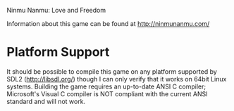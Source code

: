 Ninmu Nanmu: Love and Freedom

Information about this game can be found at http://ninmunanmu.com/

Platform Support
================

It should be possible to compile this game on any platform supported by SDL2 (http://libsdl.org/) though I can only verify that it works on 64bit Linux systems. Building the game requires an up-to-date ANSI C compiler; Microsoft's Visual C compiler is NOT compliant with the current ANSI standard and will not work.